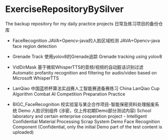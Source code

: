 # ExerciseRepositoryBySilver
The backup repository for my daily practice projects
日常及练习项目的备份仓库

- FaceRecognition
  JAVA+Opencv-java的人脸区域检测
  JAVA+Opencv-java face region detection

- Grenade Track
  使用yolov8的Grenade追踪
  Grenade tracking using yolov8

- VidDirMask
  基于微软WhisperTTS的音频/视频的自动脏话识别过滤
  Automatic profanity recognition and filtering for audio/video based on Microsoft WhisperTTS

- LanQiao
  中国蓝桥杯算法实战赛人工智能赛道备赛练习
  China LanQiao Cup Algorithm Combat AI Competition Preparation Practice
- BIGC_FaceRecognition
  校实验室与某企合作项目-智能保密资料处理报废系统 Demo 人脸识别组件
  (涉密，仅上传初期Demo部分测试内容)
  School laboratory and certain enterprise cooperation project - Intelligent Confidential Material Processing Scrap System Demo Face Recognition Component
  (Confidential, only the initial Demo part of the test content is uploaded)

